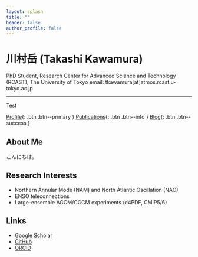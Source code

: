 ```yaml
---
layout: splash
title: ""
header: false
author_profile: false
---
```


# 川村岳 (Takashi Kawamura)
PhD Student, Research Center for Advanced Sciance and Technology (RCAST), The University of Tokyo 
email: tkawamura[at]atmos.rcast.u-tokyo.ac.jp

---
Test

[Profile](/profile/){: .btn .btn--primary }
[Publications](/publications/){: .btn .btn--info }
[Blog](/blog/){: .btn .btn--success }

<section>
  <h2>About Me</h2>
  <p>
    こんにちは。
  </p>
</section>

<section>
  <h2>Research Interests</h2>
  <ul>
    <li>Northern Annular Mode (NAM) and North Atlantic Oscillation (NAO)</li>
    <li>ENSO teleconnections</li>
    <li>Large-ensemble AGCM/CGCM experiments (d4PDF, CMIP5/6)</li>
  </ul>
</section>

<section>
  <h2>Links</h2>
  <ul>
    <li><a href="https://scholar.google.com/" target="_blank">Google Scholar</a></li>
    <li><a href="https://github.com/" target="_blank">GitHub</a></li>
    <li><a href="https://orcid.org/" target="_blank">ORCID</a></li>
  </ul>
</section>